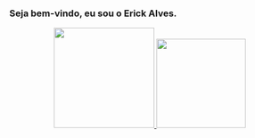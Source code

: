 ### Seja bem-vindo, eu sou o Erick Alves.
<div align="center">
  <a href="https://github.com/Anubis7K">
  <img height="180em" src="https://github-readme-stats.vercel.app/api?username=Anubis7K&show_icons=true&theme=dracula&include_all_commits=true&count_private=true"/>
  <img height="160em" src="https://github-readme-stats.vercel.app/api/top-langs/?username=Anubis7K&layout=compact&langs_count=7&theme=dracula"/>
</div>
<!--
**Anubis7K/Anubis7K** is a ✨ _special_ ✨ repository because its `README.md` (this file) appears on your GitHub profile.

Here are some ideas to get you started:

- 🔭 I’m currently working on ...
- 🌱 I’m currently learning ...
- 👯 I’m looking to collaborate on ...
- 🤔 I’m looking for help with ...
- 💬 Ask me about ...
- 📫 How to reach me: ...
- 😄 Pronouns: ...
- ⚡ Fun fact: ...
-->
